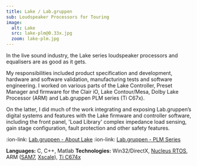 ```yaml
---
title: Lake / Lab.gruppen
sub: Loudspeaker Processors for Touring
image:
  alt: Lake
  src: lake-plm@0.33x.jpg
  zoom: lake-plm.jpg
---
```

In the live sound industry, the Lake series loudspeaker processors and equalisers are as good as it gets.

My responsibilities included product specification and development, hardware and software validation, manufacturing tests and software engineering. I worked on various parts of the Lake Controller, Preset Manager and firmware for the Clair iO, Lake Contour/Mesa, Dolby Lake Processor (ARM) and Lab.gruppen PLM series (Ti C67x).

On the latter, I did much of the work integrating and exposing Lab.gruppen’s digital systems and features with the Lake firmware and controller software, including the front panel, 'Load Library' complex impedance load sensing, gain stage configuration, fault protection and other safety features.

:ion-link: [Lab.gruppen - About Lake][lake]
:ion-link: [Lab.gruppen - PLM Series][plm]

**Languages:** C, C++, Matlab
**Technologies:** Win32/DirectX, [Nucleus RTOS][nucleus], ARM ([SAM7][sam7], [Xscale][pxa]), [Ti C674x][c674x]


[lake]:http://labgruppen.com/about/about-lake
[lakep]:http://labgruppen.com/technology/lake-processing
[plm]:http://labgruppen.com/series/plm-series


[nucleus]:https://www.mentor.com/embedded-software/nucleus/
[sam7]:http://www.atmel.com/products/microcontrollers/ARM/sam7s_se.aspx
[pxa]:http://www.marvell.com/application-processors/pxa-family/
[c674x]:http://www.ti.com/lsds/ti/processors/dsp/c6000_dsp/c674x/overview.page
